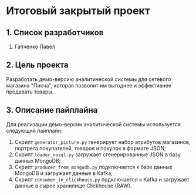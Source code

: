# Итоговый закрытый проект  
  
## 1. Список разработчиков
1) Гапченко Павел

## 2. Цель проекта
Разработать демо-версию аналитической системы для сетевого магазина "Пикча", которая позволит им выгоднее и эффективнее продавать товары.

## 3. Описание пайплайна
Для реализации демо-версии аналитической системы используется следующий пайплайн:
1) Скрипт `generator_picture.py` генерирует набор атрибутов магазинов, портрета покупателей, товаров и покупок в формате JSON;
2) Скрипт `loader_nosql.py` загружает сгенерированные JSON в базу данных MongoDB;
3) Скрипт `producer_from_mongodb.py` подключается к базе данных MongoDB и загружает данные в Kafka;
4) Скрипт `consumer_in_clickhouse.py` подключается к Kafka и загружает данные в сырое хранилище Clickhouse (RAW).